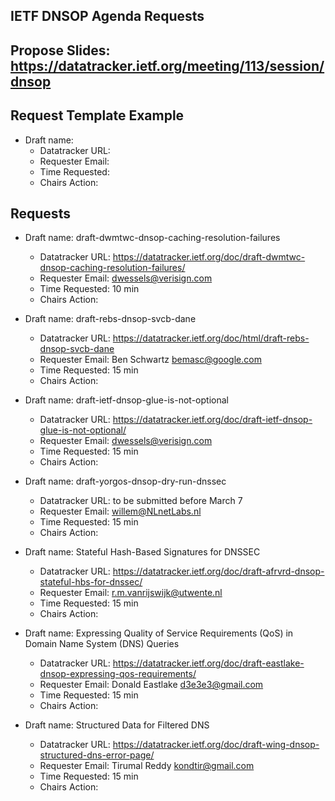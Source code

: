 ## IETF DNSOP Agenda Requests

## Propose Slides: https://datatracker.ietf.org/meeting/113/session/dnsop

## Request Template Example

*   Draft name:
    - Datatracker URL:
    - Requester Email:
    - Time Requested:
    - Chairs Action:

## Requests

*   Draft name: draft-dwmtwc-dnsop-caching-resolution-failures
    - Datatracker URL: https://datatracker.ietf.org/doc/draft-dwmtwc-dnsop-caching-resolution-failures/
    - Requester Email: dwessels@verisign.com
    - Time Requested: 10 min
    - Chairs Action:

*   Draft name:  draft-rebs-dnsop-svcb-dane
    - Datatracker URL: https://datatracker.ietf.org/doc/html/draft-rebs-dnsop-svcb-dane
    - Requester Email: Ben Schwartz <bemasc@google.com>
    - Time Requested: 15 min
    - Chairs Action:

*   Draft name: draft-ietf-dnsop-glue-is-not-optional
    - Datatracker URL: https://datatracker.ietf.org/doc/draft-ietf-dnsop-glue-is-not-optional/
    - Requester Email: dwessels@verisign.com
    - Time Requested: 15 min
    - Chairs Action:

*   Draft name: draft-yorgos-dnsop-dry-run-dnssec
    - Datatracker URL: to be submitted before March 7
    - Requester Email: willem@NLnetLabs.nl
    - Time Requested: 15 min
    - Chairs Action:

*   Draft name: Stateful Hash-Based Signatures for DNSSEC
    - Datatracker URL: https://datatracker.ietf.org/doc/draft-afrvrd-dnsop-stateful-hbs-for-dnssec/
    - Requester Email: r.m.vanrijswijk@utwente.nl
    - Time Requested: 15 min
    - Chairs Action:

*   Draft name: Expressing Quality of Service Requirements (QoS) in Domain Name System (DNS) Queries
    - Datatracker URL: https://datatracker.ietf.org/doc/draft-eastlake-dnsop-expressing-qos-requirements/
    - Requester Email: Donald Eastlake <d3e3e3@gmail.com>
    - Time Requested: 15 min
    - Chairs Action:

*   Draft name: Structured Data for Filtered DNS 
    - Datatracker URL: https://datatracker.ietf.org/doc/draft-wing-dnsop-structured-dns-error-page/
    - Requester Email: Tirumal Reddy <kondtir@gmail.com>
    - Time Requested: 15 min
    - Chairs Action:
